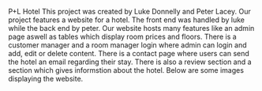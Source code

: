P+L Hotel
This project was created by Luke Donnelly and Peter Lacey.
Our project features a website for a hotel.
The front end was handled by luke while the back end by peter.
Our website hosts many features like an admin page aswell as tables which display room prices and floors.
There is a customer manager and a room manager login where admin can login and add, edit or delete content.
There is a contact page where users can send the hotel an email regarding their stay.
There is also a review section and a section which gives informstion about the hotel.
Below are some images displaying the website.
